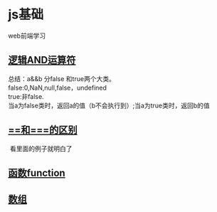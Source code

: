 # js基础
web前端学习

## [逻辑AND运算符](http://www.cnblogs.com/xdp-gacl/p/3669158.html)
  总结：a&&b 分false 和true两个大类。<br>
  false:0,NaN,null,false，undefined<br>
  true:非false.<br>
  当a为false类时，返回a的值（b不会执行到）;当a为true类时，返回b的值
    
## [==和===的区别](http://www.cnblogs.com/xdp-gacl/p/3668426.html)
  看里面的例子就明白了
  
## [函数function](http://www.cnblogs.com/xdp-gacl/p/3677944.html)

## [数组]()
